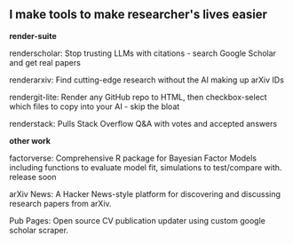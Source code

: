 ## I make tools to make researcher's lives easier

**render-suite**

renderscholar: Stop trusting LLMs with citations - search Google Scholar and get real papers

renderarxiv: Find cutting-edge research without the AI making up arXiv IDs

rendergit-lite: Render any GitHub repo to HTML, then checkbox-select which files to copy into your AI - skip the bloat

renderstack: Pulls Stack Overflow Q&A with votes and accepted answers

**other work**

factorverse: Comprehensive R package for Bayesian Factor Models including functions to evaluate model fit, simulations to test/compare with. release soon

arXiv News: A Hacker News-style platform for discovering and discussing research papers from arXiv.

Pub Pages: Open source CV publication updater using custom google scholar scraper.

